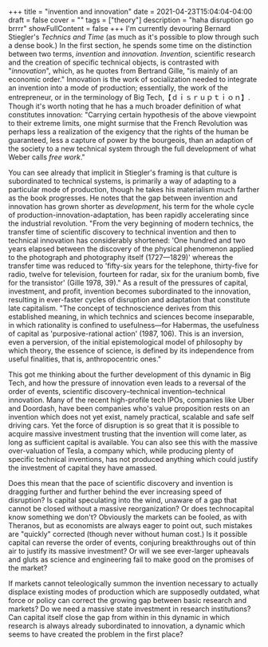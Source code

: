 +++
title = "invention and innovation"
date = 2021-04-23T15:04:04-04:00
draft = false
cover = ""
tags = ["theory"]
description = "haha disruption go brrrr"
showFullContent = false
+++
I'm currently devouring Bernard Stiegler's *Technics and Time* (as much as it's possible to plow through such a dense book.) In the first section, he spends some time on the distinction between two terms, *invention* and *innovation*. *Invention*, scientific research and the creation of specific technical objects, is contrasted with "*innovation*", which, as he quotes from Bertrand Gille, "is mainly of an economic order." Innovation is the work of socialization needed to integrate an invention into a mode of production; essentially, the work of the entrepreneur, or in the terminology of Big Tech,【﻿ｄｉｓｒｕｐｔｉｏｎ】. Though it's worth noting that he has a much broader definition of what constitutes innovation: "Carrying certain hypothesis of the above viewpoint to their extreme limits, one might surmise that the French Revolution was perhaps less a realization of the exigency that the rights of the human be guaranteed, less a capture of power by the bourgeois, than an adaption of the society to a new technical system through the full development of what Weber calls *free work*."

You can see already that implicit in Stiegler's framing is that culture is subordinated to technical systems, is primarily a way of adapting to a particular mode of production, though he takes his materialism much farther as the book progresses. He notes that the gap between invention and innovation has grown shorter as *development*, his term for the whole cycle of production-innovation-adaptation, has been rapidly accelerating since the industrial revolution. "From the very beginning of modern technics, the transfer time of scientific discovery to technical invention and then to technical innovation has considerably shortened: 'One hundred and two years elapsed between the discovery of the physical phenomenon applied to the photograph and photography itself (1727—1829)' whereas the transfer time was reduced to 'fifty-six years for the telephone, thirty-five for radio, twelve for television, fourteen for radar, six for the uranium bomb, five for the transistor' (Gille 1978, 39)." As a result of the pressures of capital, investment, and profit, invention becomes subordinated to the innovation, resulting in ever-faster cycles of disruption and adaptation that constitute late capitalism. "The concept of technoscience derives from this established meaning, in which technics and sciences become inseparable, in which rationality is confined to usefulness—for Habermas, the usefulness of capital as 'purposive-rational action' (1987, 106). This is an inversion, even a perversion, of the initial epistemological model of philosophy by which theory, the essence of science, is defined by its independence from useful finalities, that is, anthropocentric ones."

This got me thinking about the further development of this dynamic in Big Tech, and how the pressure of innovation even leads to a reversal of the order of events, scientific discovery–technical invention–technical innovation. Many of the recent high-profile tech IPOs, companies like Uber and Doordash, have been companies who's value proposition rests on an invention which does not yet exist, namely practical, scalable and safe self driving cars. Yet the force of disruption is so great that it is possible to acquire massive investment trusting that the invention will come later, as long as sufficient capital is available. You can also see this with the massive over-valuation of Tesla, a company which, while producing plenty of specific technical inventions, has not produced anything which could justify the investment of capital they have amassed.

Does this mean that the pace of scientific discovery and invention is dragging further and further behind the ever increasing speed of disruption? Is capital speculating into the wind, unaware of a gap that cannot be closed without a massive reorganization? Or does technocapital know something we don't? Obviously the markets can be fooled, as with Theranos, but as economists are always eager to point out, such mistakes are "quickly" corrected (though never without human cost.) Is it possible capital can reverse the order of events, conjuring breakthroughs out of thin air to justify its massive investment? Or will we see ever-larger upheavals and gluts as science and engineering fail to make good on the promises of the market?

If markets cannot teleologically summon the invention necessary to actually displace existing modes of production which are supposedly outdated, what force or policy can correct the growing gap between basic research and markets? Do we need a massive state investment in research institutions? Can capital itself close the gap from within in this dynamic in which research is always already subordinated to innovation, a dynamic which seems to have created the problem in the first place?
